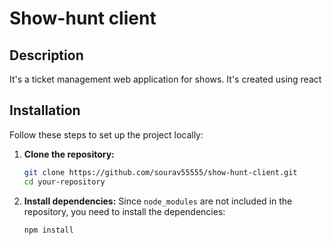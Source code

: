 # Show-hunt client

## Description

It's a ticket management web application for shows. It's created using react


## Installation

Follow these steps to set up the project locally:

1. **Clone the repository:**
    ```bash
    git clone https://github.com/sourav55555/show-hunt-client.git
    cd your-repository
    ```

2. **Install dependencies:**
    Since `node_modules` are not included in the repository, you need to install the dependencies:
    ```bash
    npm install
    ```